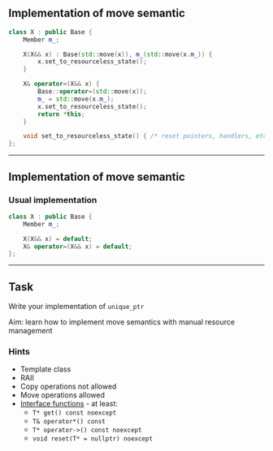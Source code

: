 <!-- .slide: style="font-size: 0.9em" -->

## Implementation of move semantic

```cpp
class X : public Base {
    Member m_;

    X(X&& x) : Base(std::move(x)), m_(std::move(x.m_)) {
        x.set_to_resourceless_state();
    }

    X& operator=(X&& x) {
        Base::operator=(std::move(x));
        m_ = std::move(x.m_);
        x.set_to_resourceless_state();
        return *this;
    }

    void set_to_resourceless_state() { /* reset pointers, handlers, etc. */ }
};
```

___

## Implementation of move semantic

### Usual implementation

```cpp
class X : public Base {
    Member m_;

    X(X&& x) = default;
    X& operator=(X&& x) = default;
};
```

___

## Task

Write your implementation of `unique_ptr`

Aim: learn how to implement move semantics with manual resource management

### Hints

<!-- .element: class="fragment fade-in" -->

* <!-- .element: class="fragment fade-in" --> Template class
* <!-- .element: class="fragment fade-in" --> RAII
* <!-- .element: class="fragment fade-in" --> Copy operations not allowed
* <!-- .element: class="fragment fade-in" --> Move operations allowed
* <!-- .element: class="fragment fade-in" --> <a href="https://en.cppreference.com/w/cpp/memory/unique_ptr">Interface functions</a> - at least:
  * <code>T* get() const noexcept</code>
  * <code>T& operator*() const</code>
  * <code>T* operator->() const noexcept</code>
  * <code>void reset(T* = nullptr) noexcept</code>
